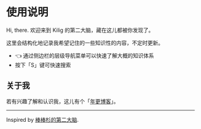 # 使用说明

Hi, there. 欢迎来到 Kilig 的第二大脑，藏在这儿都被你发现了。

这里会结构化地记录我希望记住的一些知识性的内容，不定时更新。

- 👈 通过侧边栏的层级导航菜单可以快速了解大概的知识体系
- 按下「S」键可快速搜索

## 关于我

若有兴趣了解和认识我，这儿有个「[年更博客](https://KiligWYu.com/)」。

---

Inspired by [棒棒杉的第二大脑](https://binlogo.github.io/Knowledge-Track/Introduction.html).

